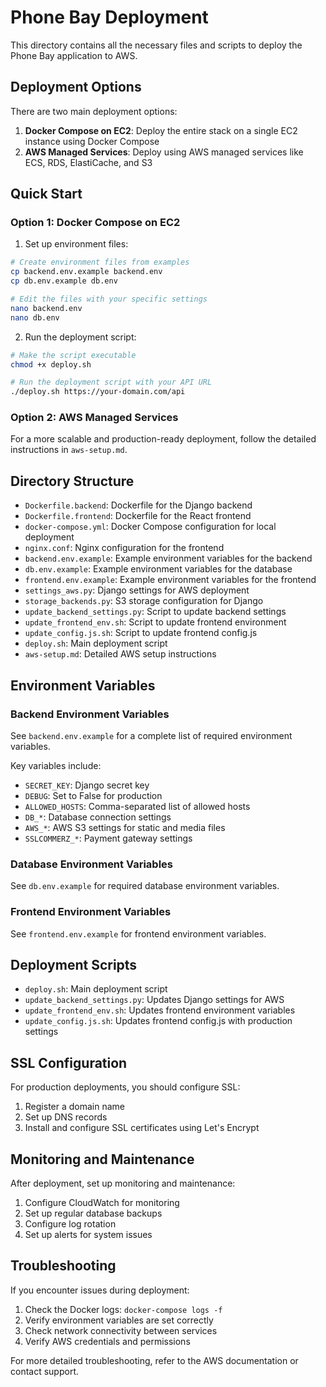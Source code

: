 # Phone Bay Deployment

This directory contains all the necessary files and scripts to deploy the Phone Bay application to AWS.

## Deployment Options

There are two main deployment options:

1. **Docker Compose on EC2**: Deploy the entire stack on a single EC2 instance using Docker Compose
2. **AWS Managed Services**: Deploy using AWS managed services like ECS, RDS, ElastiCache, and S3

## Quick Start

### Option 1: Docker Compose on EC2

1. Set up environment files:

```bash
# Create environment files from examples
cp backend.env.example backend.env
cp db.env.example db.env

# Edit the files with your specific settings
nano backend.env
nano db.env
```

2. Run the deployment script:

```bash
# Make the script executable
chmod +x deploy.sh

# Run the deployment script with your API URL
./deploy.sh https://your-domain.com/api
```

### Option 2: AWS Managed Services

For a more scalable and production-ready deployment, follow the detailed instructions in `aws-setup.md`.

## Directory Structure

- `Dockerfile.backend`: Dockerfile for the Django backend
- `Dockerfile.frontend`: Dockerfile for the React frontend
- `docker-compose.yml`: Docker Compose configuration for local deployment
- `nginx.conf`: Nginx configuration for the frontend
- `backend.env.example`: Example environment variables for the backend
- `db.env.example`: Example environment variables for the database
- `frontend.env.example`: Example environment variables for the frontend
- `settings_aws.py`: Django settings for AWS deployment
- `storage_backends.py`: S3 storage configuration for Django
- `update_backend_settings.py`: Script to update backend settings
- `update_frontend_env.sh`: Script to update frontend environment
- `update_config.js.sh`: Script to update frontend config.js
- `deploy.sh`: Main deployment script
- `aws-setup.md`: Detailed AWS setup instructions

## Environment Variables

### Backend Environment Variables

See `backend.env.example` for a complete list of required environment variables.

Key variables include:
- `SECRET_KEY`: Django secret key
- `DEBUG`: Set to False for production
- `ALLOWED_HOSTS`: Comma-separated list of allowed hosts
- `DB_*`: Database connection settings
- `AWS_*`: AWS S3 settings for static and media files
- `SSLCOMMERZ_*`: Payment gateway settings

### Database Environment Variables

See `db.env.example` for required database environment variables.

### Frontend Environment Variables

See `frontend.env.example` for frontend environment variables.

## Deployment Scripts

- `deploy.sh`: Main deployment script
- `update_backend_settings.py`: Updates Django settings for AWS
- `update_frontend_env.sh`: Updates frontend environment variables
- `update_config.js.sh`: Updates frontend config.js with production settings

## SSL Configuration

For production deployments, you should configure SSL:

1. Register a domain name
2. Set up DNS records
3. Install and configure SSL certificates using Let's Encrypt

## Monitoring and Maintenance

After deployment, set up monitoring and maintenance:

1. Configure CloudWatch for monitoring
2. Set up regular database backups
3. Configure log rotation
4. Set up alerts for system issues

## Troubleshooting

If you encounter issues during deployment:

1. Check the Docker logs: `docker-compose logs -f`
2. Verify environment variables are set correctly
3. Check network connectivity between services
4. Verify AWS credentials and permissions

For more detailed troubleshooting, refer to the AWS documentation or contact support. 